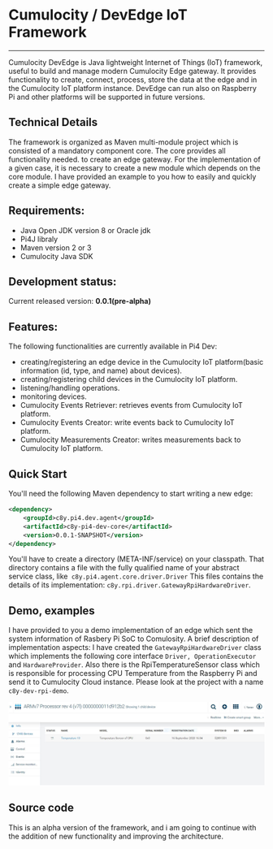 # Cumulocity / DevEdge IoT Framework

------------

Cumulocity DevEdge is Java lightweight  Internet of Things (IoT) framework, useful to build and manage modern Cumulocity Edge gateway. 
It provides functionality to create, connect, process, store the data at the edge and in the Cumulocity IoT platform instance. 
DevEdge can run also on Raspberry Pi and other platforms will be supported in future versions.

## Technical Details
The framework is organized as Maven multi-module project which is consisted of a mandatory component core. The core provides all functionality needed.
to create an edge gateway. For the implementation of a given case, it is necessary to create a new module which depends on the core module.
I have provided an example to you how to easily and quickly create a simple edge gateway.

## Requirements:
- Java Open JDK version 8 or Oracle jdk
- Pi4J libraly
- Maven version 2 or 3
- Cumulocity Java SDK

## Development status:
Current released version: **0.0.1(pre-alpha)**

## Features:
The following functionalities are currently available in Pi4 Dev:
- creating/registering an edge device in the Cumulocity IoT platform(basic information (id, type, and name) about devices).
- creating/registering child devices in the Cumulocity IoT platform.
- listening/handling operations.
- monitoring devices.
- Cumulocity Events Retriever: retrieves events from Cumulocity IoT platform.
- Cumulocity Events Creator: write events back to Cumulocity IoT platform.
- Cumulocity Measurements Creator: writes measurements back to Cumulocity IoT platform.

## Quick Start

You'll need the following Maven dependency to start writing a new edge:

```xml
<dependency>
	<groupId>c8y.pi4.dev.agent</groupId>
	<artifactId>c8y-pi4-dev-core</artifactId>
	<version>0.0.1-SNAPSHOT</version>
</dependency>
```

You'll have to create a directory (META-INF/service) on your classpath. That directory contains a file with the fully qualified name of your abstract service class, like` c8y.pi4.agent.core.driver.Driver`
This files contains the details of its implementation: `c8y.rpi.driver.GatewayRpiHardwareDriver`.

## Demo, examples
I have provided to you a demo implementation of an edge which sent the system information of Rasbery Pi SoC  to Comulosity. 
A brief description of implementation aspects: I have created the `GatewayRpiHardwareDriver` class which implements the following core interface  `Driver, OperationExecutor` and `HardwareProvider`. Also there is the RpiTemperatureSensor class which is responsible for processing CPU Temperature from the Raspberry Pi and send it to Cumulocity Cloud instance.
Please look at the project with a name `c8y-dev-rpi-demo`.

[![Cumulocity child device](https://github.com/iqnev/resources/blob/main/4.JPG "Cumulocity child device")](https://github.com/iqnev/resources/blob/main/4.JPG "Cumulocity child device")

## Source code
This is an alpha version of the framework, and i am going to continue with the addition of new functionality and improving the architecture.
